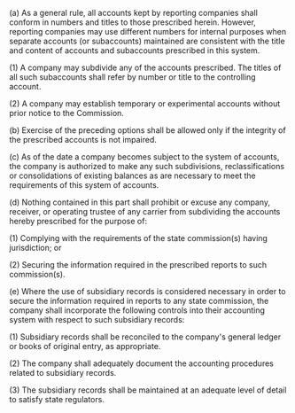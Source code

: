 (a) As a general rule, all accounts kept by reporting companies shall conform in numbers and titles to those prescribed herein. However, reporting companies may use different numbers for internal purposes when separate accounts (or subaccounts) maintained are consistent with the title and content of accounts and subaccounts prescribed in this system.

(1) A company may subdivide any of the accounts prescribed. The titles of all such subaccounts shall refer by number or title to the controlling account.

(2) A company may establish temporary or experimental accounts without prior notice to the Commission.

(b) Exercise of the preceding options shall be allowed only if the integrity of the prescribed accounts is not impaired.

(c) As of the date a company becomes subject to the system of accounts, the company is authorized to make any such subdivisions, reclassifications or consolidations of existing balances as are necessary to meet the requirements of this system of accounts.

(d) Nothing contained in this part shall prohibit or excuse any company, receiver, or operating trustee of any carrier from subdividing the accounts hereby prescribed for the purpose of:

(1) Complying with the requirements of the state commission(s) having jurisdiction; or

(2) Securing the information required in the prescribed reports to such commission(s).

(e) Where the use of subsidiary records is considered necessary in order to secure the information required in reports to any state commission, the company shall incorporate the following controls into their accounting system with respect to such subsidiary records:

(1) Subsidiary records shall be reconciled to the company's general ledger or books of original entry, as appropriate.

(2) The company shall adequately document the accounting procedures related to subsidiary records.

(3) The subsidiary records shall be maintained at an adequate level of detail to satisfy state regulators.

